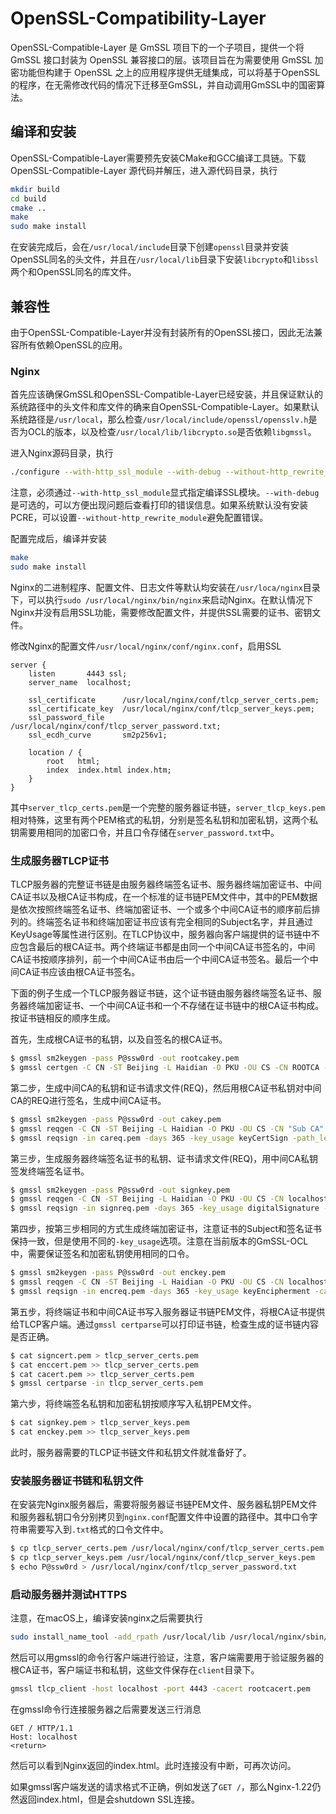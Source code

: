 # OpenSSL-Compatibility-Layer
OpenSSL-Compatible-Layer 是 GmSSL 项目下的一个子项目，提供一个将 GmSSL 接口封装为 OpenSSL 兼容接口的层。该项目旨在为需要使用 GmSSL 加密功能但构建于 OpenSSL 之上的应用程序提供无缝集成，可以将基于OpenSSL的程序，在无需修改代码的情况下迁移至GmSSL，并自动调用GmSSL中的国密算法。

## 编译和安装

OpenSSL-Compatible-Layer需要预先安装CMake和GCC编译工具链。下载 OpenSSL-Compatible-Layer 源代码并解压，进入源代码目录，执行

```bash
mkdir build
cd build
cmake ..
make
sudo make install
```

在安装完成后，会在`/usr/local/include`目录下创建`openssl`目录并安装OpenSSL同名的头文件，并且在`/usr/local/lib`目录下安装`libcrypto`和`libssl`两个和OpenSSL同名的库文件。

## 兼容性

由于OpenSSL-Compatible-Layer并没有封装所有的OpenSSL接口，因此无法兼容所有依赖OpenSSL的应用。

### Nginx

首先应该确保GmSSL和OpenSSL-Compatible-Layer已经安装，并且保证默认的系统路径中的头文件和库文件的确来自OpenSSL-Compatible-Layer。如果默认系统路径是`/usr/local`，那么检查`/usr/local/include/openssl/opensslv.h`是否为OCL的版本，以及检查`/usr/local/lib/libcrypto.so`是否依赖`libgmssl`。

进入Nginx源码目录，执行

```bash
./configure --with-http_ssl_module --with-debug --without-http_rewrite_module
```

注意，必须通过`--with-http_ssl_module`显式指定编译SSL模块。`--with-debug`是可选的，可以方便出现问题后查看打印的错误信息。如果系统默认没有安装PCRE，可以设置`--without-http_rewrite_module`避免配置错误。

配置完成后，编译并安装

```bash
make
sudo make install
```

Nginx的二进制程序、配置文件、日志文件等默认均安装在`/usr/loca/nginx`目录下，可以执行`sudo /usr/local/nginx/bin/nginx`来启动Nginx。在默认情况下Nginx并没有启用SSL功能，需要修改配置文件，并提供SSL需要的证书、密钥文件。

修改Nginx的配置文件`/usr/local/nginx/conf/nginx.conf`，启用SSL

```
server {
	listen       4443 ssl;
	server_name  localhost;

	ssl_certificate      /usr/local/nginx/conf/tlcp_server_certs.pem;
	ssl_certificate_key  /usr/local/nginx/conf/tlcp_server_keys.pem;
	ssl_password_file    /usr/local/nginx/conf/tlcp_server_password.txt;
	ssl_ecdh_curve       sm2p256v1;

	location / {
		root   html;
		index  index.html index.htm;
	}
}
```

其中`server_tlcp_certs.pem`是一个完整的服务器证书链，`server_tlcp_keys.pem`相对特殊，这里有两个PEM格式的私钥，分别是签名私钥和加密私钥，这两个私钥需要用相同的加密口令，并且口令存储在`server_password.txt`中。



### 生成服务器TLCP证书

TLCP服务器的完整证书链是由服务器终端签名证书、服务器终端加密证书、中间CA证书以及根CA证书构成，在一个标准的证书链PEM文件中，其中的PEM数据是依次按照终端签名证书、终端加密证书、一个或多个中间CA证书的顺序前后排列的。终端签名证书和终端加密证书应该有完全相同的Subject名字，并且通过KeyUsage等属性进行区别。在TLCP协议中，服务器向客户端提供的证书链中不应包含最后的根CA证书。两个终端证书都是由同一个中间CA证书签名的，中间CA证书按顺序排列，前一个中间CA证书由后一个中间CA证书签名。最后一个中间CA证书应该由根CA证书签名。

下面的例子生成一个TLCP服务器证书链，这个证书链由服务器终端签名证书、服务器终端加密证书、一个中间CA证书和一个不存储在证书链中的根CA证书构成。按证书链相反的顺序生成。

首先，生成根CA证书的私钥，以及自签名的根CA证书。

```bash
$ gmssl sm2keygen -pass P@ssw0rd -out rootcakey.pem
$ gmssl certgen -C CN -ST Beijing -L Haidian -O PKU -OU CS -CN ROOTCA -days 3650 -key rootcakey.pem -pass P@ssw0rd -out rootcacert.pem -key_usage keyCertSign -key_usage cRLSign -ca
```

第二步，生成中间CA的私钥和证书请求文件(REQ)，然后用根CA证书私钥对中间CA的REQ进行签名，生成中间CA证书。

```bash
$ gmssl sm2keygen -pass P@ssw0rd -out cakey.pem
$ gmssl reqgen -C CN -ST Beijing -L Haidian -O PKU -OU CS -CN "Sub CA" -key cakey.pem -pass P@ssw0rd -out careq.pem
$ gmssl reqsign -in careq.pem -days 365 -key_usage keyCertSign -path_len_constraint 0 -cacert rootcacert.pem -key rootcakey.pem -pass P@ssw0rd -out cacert.pem -ca
```

第三步，生成服务器终端签名证书的私钥、证书请求文件(REQ)，用中间CA私钥签发终端签名证书。

```bash
$ gmssl sm2keygen -pass P@ssw0rd -out signkey.pem
$ gmssl reqgen -C CN -ST Beijing -L Haidian -O PKU -OU CS -CN localhost -key signkey.pem -pass P@ssw0rd -out signreq.pem
$ gmssl reqsign -in signreq.pem -days 365 -key_usage digitalSignature -cacert cacert.pem -key cakey.pem -pass P@ssw0rd -out signcert.pem
```

第四步，按第三步相同的方式生成终端加密证书，注意证书的Subject和签名证书保持一致，但是使用不同的`-key_usage`选项。注意在当前版本的GmSSL-OCL中，需要保证签名和加密私钥使用相同的口令。

```bash
$ gmssl sm2keygen -pass P@ssw0rd -out enckey.pem
$ gmssl reqgen -C CN -ST Beijing -L Haidian -O PKU -OU CS -CN localhost -key enckey.pem -pass P@ssw0rd -out encreq
$ gmssl reqsign -in encreq.pem -days 365 -key_usage keyEncipherment -cacert cacert.pem -key cakey.pem -pass P@ssw0rd -out enccert.pem
```

第五步，将终端证书和中间CA证书写入服务器证书链PEM文件，将根CA证书提供给TLCP客户端。通过`gmssl certparse`可以打印证书链，检查生成的证书链内容是否正确。

```bash
$ cat signcert.pem > tlcp_server_certs.pem
$ cat enccert.pem >> tlcp_server_certs.pem
$ cat cacert.pem >> tlcp_server_certs.pem
$ gmssl certparse -in tlcp_server_certs.pem
```

第六步，将终端签名私钥和加密私钥按顺序写入私钥PEM文件。

```bash
$ cat signkey.pem > tlcp_server_keys.pem
$ cat enckey.pem >> tlcp_server_keys.pem
```

此时，服务器需要的TLCP证书链文件和私钥文件就准备好了。

### 安装服务器证书链和私钥文件

在安装完Nginx服务器后，需要将服务器证书链PEM文件、服务器私钥PEM文件和服务器私钥口令分别拷贝到`nginx.conf`配置文件中设置的路径中。其中口令字符串需要写入到`.txt`格式的口令文件中。

```bash
$ cp tlcp_server_certs.pem /usr/local/nginx/conf/tlcp_server_certs.pem
$ cp tlcp_server_keys.pem /usr/local/nginx/conf/tlcp_server_keys.pem
$ echo P@ssw0rd > /usr/local/nginx/conf/tlcp_server_password.txt
```

### 启动服务器并测试HTTPS

注意，在macOS上，编译安装nginx之后需要执行

```bash
sudo install_name_tool -add_rpath /usr/local/lib /usr/local/nginx/sbin/nginx
```

然后可以用gmssl的命令行客户端进行验证，注意，客户端需要用于验证服务器的根CA证书，客户端证书和私钥，这些文件保存在`client`目录下。

```bash
gmssl tlcp_client -host localhost -port 4443 -cacert rootcacert.pem
```

在gmssl命令行连接服务器之后需要发送三行消息

```
GET / HTTP/1.1
Host: localhost
<return>
```

然后可以看到Nginx返回的index.html。此时连接没有中断，可再次访问。

如果gmssl客户端发送的请求格式不正确，例如发送了`GET /`，那么Nginx-1.22仍然返回index.html，但是会shutdown SSL连接。



